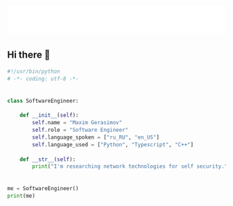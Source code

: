 <h1 align="center">
  <img src="https://raw.githubusercontent.com/infanasotku/infanasotku/master/name.svg" alt="Maxim Gerasimov" />
</h1>

## Hi there 👋

```python
#!/usr/bin/python
# -*- coding: utf-8 -*-


class SoftwareEngineer:

    def __init__(self):
        self.name = "Maxim Gerasimov"
        self.role = "Software Engineer"
        self.language_spoken = ["ru_RU", "en_US"]
        self.language_used = ["Python", "Typescript", "C++"]

    def __str__(self):
        print("I'm researching network technologies for self security.")


me = SoftwareEngineer()
print(me)
```
